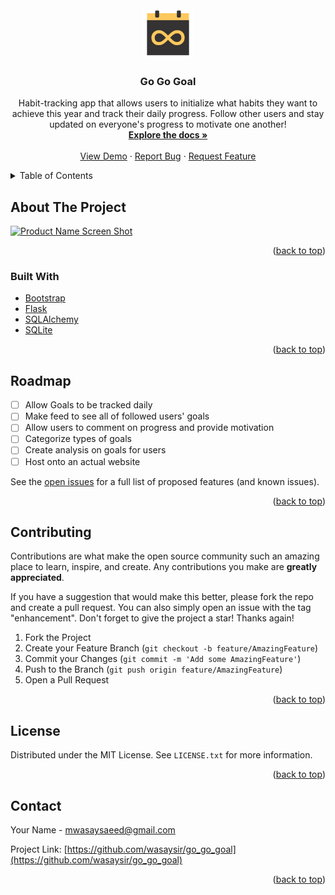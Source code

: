 <div id="top"></div>

<!-- PROJECT SHIELDS -->
<!--
*** I'm using markdown "reference style" links for readability.
*** Reference links are enclosed in brackets [ ] instead of parentheses ( ).
*** See the bottom of this document for the declaration of the reference variables
*** for contributors-url, forks-url, etc. This is an optional, concise syntax you may use.
*** https://www.markdownguide.org/basic-syntax/#reference-style-links
-->

<!-- PROJECT LOGO -->
<br />
<div align="center">
  <a href="https://github.com/wasaysir/go_go_goal">
    <img src="website/static/images/128h/logo.png" alt="Logo" width="80" height="80">
  </a>

<h3 align="center">Go Go Goal</h3>

  <p align="center">
    Habit-tracking app that allows users to initialize what habits they want to achieve this year and track their daily progress. Follow other users and stay updated on everyone's progress to motivate one another!
    <br />
    <a href="https://github.com/wasaysir/go_go_goal"><strong>Explore the docs »</strong></a>
    <br />
    <br />
    <a href="https://github.com/wasaysir/go_go_goal">View Demo</a>
    ·
    <a href="https://github.com/wasaysir/go_go_goal/issues">Report Bug</a>
    ·
    <a href="https://github.com/wasaysir/go_go_goal/issues">Request Feature</a>
  </p>
</div>



<!-- TABLE OF CONTENTS -->
<details>
  <summary>Table of Contents</summary>
  <ol>
    <li>
      <a href="#about-the-project">About The Project</a>
      <ul>
        <li><a href="#built-with">Built With</a></li>
      </ul>
    </li>
    <!--
    <li>
      <a href="#getting-started">Getting Started</a>
      <ul>
        <li><a href="#prerequisites">Prerequisites</a></li>
        <li><a href="#installation">Installation</a></li>
      </ul>
    </li>
-->
    <li><a href="#usage">Usage</a></li>
    <li><a href="#roadmap">Roadmap</a></li>
    <li><a href="#contributing">Contributing</a></li>
    <li><a href="#license">License</a></li>
    <li><a href="#contact">Contact</a></li>
    <li><a href="#acknowledgments">Acknowledgments</a></li>
  </ol>
</details>



<!-- ABOUT THE PROJECT -->
## About The Project

[![Product Name Screen Shot][product-screenshot]]()

<p align="right">(<a href="#top">back to top</a>)</p>



### Built With

* [Bootstrap](https://getbootstrap.com)
* [Flask](https://flask.palletsprojects.com/en/2.0.x/)
* [SQLAlchemy](https://www.sqlalchemy.org/)
* [SQLite](https://www.sqlite.org/index.html)

<p align="right">(<a href="#top">back to top</a>)</p>



<!-- GETTING STARTED 
## Getting Started

This is an example of how you may give instructions on setting up your project locally.
To get a local copy up and running follow these simple example steps.

### Prerequisites

This is an example of how to list things you need to use the software and how to install them.
* Flask
  ```sh
  npm install npm@latest -g
  ```

### Installation

1. Get a free API Key at [https://example.com](https://example.com)
2. Clone the repo
   ```sh
   git clone https://github.com/wasaysir/go_go_goal.git
   ```
3. Install NPM packages
   ```sh
   npm install
   ```
4. Enter your API in `config.js`
   ```js
   const API_KEY = 'ENTER YOUR API';
   ```

<p align="right">(<a href="#top">back to top</a>)</p>
-->



<!-- USAGE EXAMPLES 
## Usage

Use this space to show useful examples of how a project can be used. Additional screenshots, code examples and demos work well in this space. You may also link to more resources.

_For more examples, please refer to the [Documentation](https://example.com)_

<p align="right">(<a href="#top">back to top</a>)</p>
-->


<!-- ROADMAP -->
## Roadmap

- [ ] Allow Goals to be tracked daily
- [ ] Make feed to see all of followed users' goals
- [ ] Allow users to comment on progress and provide motivation
- [ ] Categorize types of goals
- [ ] Create analysis on goals for users
- [ ] Host onto an actual website

See the [open issues](https://github.com/wasaysir/go_go_goal/issues) for a full list of proposed features (and known issues).

<p align="right">(<a href="#top">back to top</a>)</p>



<!-- CONTRIBUTING -->
## Contributing

Contributions are what make the open source community such an amazing place to learn, inspire, and create. Any contributions you make are **greatly appreciated**.

If you have a suggestion that would make this better, please fork the repo and create a pull request. You can also simply open an issue with the tag "enhancement".
Don't forget to give the project a star! Thanks again!

1. Fork the Project
2. Create your Feature Branch (`git checkout -b feature/AmazingFeature`)
3. Commit your Changes (`git commit -m 'Add some AmazingFeature'`)
4. Push to the Branch (`git push origin feature/AmazingFeature`)
5. Open a Pull Request

<p align="right">(<a href="#top">back to top</a>)</p>



<!-- LICENSE -->
## License

Distributed under the MIT License. See `LICENSE.txt` for more information.

<p align="right">(<a href="#top">back to top</a>)</p>



<!-- CONTACT -->
## Contact

Your Name - mwasaysaeed@gmail.com

Project Link: [https://github.com/wasaysir/go_go_goal](https://github.com/wasaysir/go_go_goal)

<p align="right">(<a href="#top">back to top</a>)</p>


<!-- MARKDOWN LINKS & IMAGES -->
<!-- https://www.markdownguide.org/basic-syntax/#reference-style-links -->
[contributors-shield]: https://img.shields.io/github/contributors/wasaysir/go_go_goal.svg?style=for-the-badge
[contributors-url]: https://github.com/wasaysir/go_go_goal/graphs/contributors
[forks-shield]: https://img.shields.io/github/forks/wasaysir/go_go_goal.svg?style=for-the-badge
[forks-url]: https://github.com/wasaysir/go_go_goal/network/members
[stars-shield]: https://img.shields.io/github/stars/wasaysir/go_go_goal.svg?style=for-the-badge
[stars-url]: https://github.com/wasaysir/go_go_goal/stargazers
[issues-shield]: https://img.shields.io/github/issues/wasaysir/go_go_goal.svg?style=for-the-badge
[issues-url]: https://github.com/wasaysir/go_go_goal/issues
[license-shield]: https://img.shields.io/github/license/wasaysir/go_go_goal.svg?style=for-the-badge
[license-url]: https://github.com/wasaysir/go_go_goal/blob/master/LICENSE.txt
[linkedin-shield]: https://img.shields.io/badge/-LinkedIn-black.svg?style=for-the-badge&logo=linkedin&colorB=555
[linkedin-url]: https://linkedin.com/in/wasay-saeed-3780ab164
[product-screenshot]: images/screenshot.png

